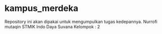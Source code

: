 # kampus_merdeka
Repository ini akan dipakai untuk mengumpulkan tugas kedepannya.
Nurrofi mutaqin 
STMIK Indo Daya Suvana
Kelompok : 2
